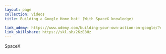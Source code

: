 ```yaml
---
layout: page
collection: videos
title: Building a Google Home bot! (With SpaceX knowledge)

link_udemy: https://www.udemy.com/building-your-own-action-on-google/?couponCode=SAVJEE
link_skillshare: https://skl.sh/2KzE8Hz
---
```


SpaceX

<!--more-->

